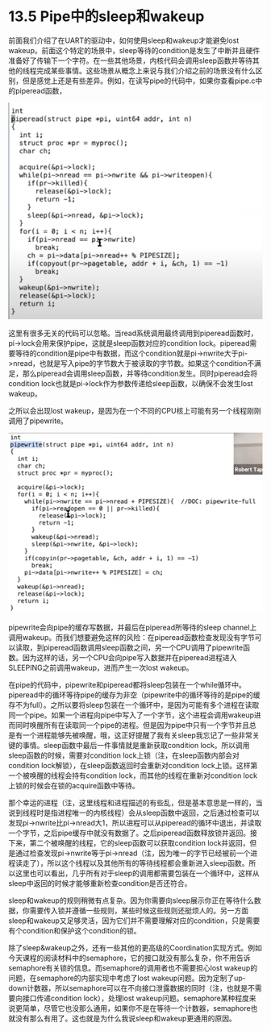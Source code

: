 # 13.5 Pipe中的sleep和wakeup

前面我们介绍了在UART的驱动中，如何使用sleep和wakeup才能避免lost wakeup。前面这个特定的场景中，sleep等待的condition是发生了中断并且硬件准备好了传输下一个字符。在一些其他场景，内核代码会调用sleep函数并等待其他的线程完成某些事情。这些场景从概念上来说与我们介绍之前的场景没有什么区别，但是感觉上还是有些差异。例如，在读写pipe的代码中，如果你查看pipe.c中的piperead函数，

![](<../gitbook/assets/image (529) (1).png>)

这里有很多无关的代码可以忽略。当read系统调用最终调用到piperead函数时，pi->lock会用来保护pipe，这就是sleep函数对应的condition lock。piperead需要等待的condition是pipe中有数据，而这个condition就是pi->nwrite大于pi->nread，也就是写入pipe的字节数大于被读取的字节数。如果这个condition不满足，那么piperead会调用sleep函数，并等待condition发生。同时piperead会将condition lock也就是pi->lock作为参数传递给sleep函数，以确保不会发生lost wakeup。

之所以会出现lost wakeup，是因为在一个不同的CPU核上可能有另一个线程刚刚调用了pipewrite。

![](<../gitbook/assets/image (490).png>)

pipewrite会向pipe的缓存写数据，并最后在piperead所等待的sleep channel上调用wakeup。而我们想要避免这样的风险：在piperead函数检查发现没有字节可以读取，到piperead函数调用sleep函数之间，另一个CPU调用了pipewrite函数。因为这样的话，另一个CPU会向pipe写入数据并在piperead进程进入SLEEPING之前调用wakeup，进而产生一次lost wakeup。

在pipe的代码中，pipewrite和piperead都将sleep包装在一个while循环中。piperead中的循环等待pipe的缓存为非空（pipewrite中的循环等待的是pipe的缓存不为full）。之所以要将sleep包装在一个循环中，是因为可能有多个进程在读取同一个pipe。如果一个进程向pipe中写入了一个字节，这个进程会调用wakeup进而同时唤醒所有在读取同一个pipe的进程。但是因为pipe中只有一个字节并且总是有一个进程能够先被唤醒，哦，这正好提醒了我有关sleep我忘记了一些非常关键的事情。sleep函数中最后一件事情就是重新获取condition lock。所以调用sleep函数的时候，需要对condition lock上锁（注，在sleep函数内部会对condition lock解锁），在sleep函数返回时会重新对condition lock上锁。这样第一个被唤醒的线程会持有condition lock，而其他的线程在重新对condition lock上锁的时候会在锁的acquire函数中等待。

那个幸运的进程（注，这里线程和进程描述的有些乱，但是基本意思是一样的，当说到线程时是指进程唯一的内核线程）会从sleep函数中返回，之后通过检查可以发现pi->nwrite比pi->nread大1，所以进程可以从piperead的循环中退出，并读取一个字节，之后pipe缓存中就没有数据了。之后piperead函数释放锁并返回。接下来，第二个被唤醒的线程，它的sleep函数可以获取condition lock并返回，但是通过检查发现pi->nwrite等于pi->nread（注，因为唯一的字节已经被前一个进程读走了），所以这个线程以及其他所有的等待线程都会重新进入sleep函数。所以这里也可以看出，几乎所有对于sleep的调用都需要包装在一个循环中，这样从sleep中返回的时候才能够重新检查condition是否还符合。

sleep和wakeup的规则稍微有点复杂。因为你需要向sleep展示你正在等待什么数据，你需要传入锁并遵循一些规则，某些时候这些规则还挺烦人的。另一方面sleep和wakeup又足够灵活，因为它们并不需要理解对应的condition，只是需要有个condition和保护这个condition的锁。

除了sleep\&wakeup之外，还有一些其他的更高级的Coordination实现方式。例如今天课程的阅读材料中的semaphore，它的接口就没有那么复杂，你不用告诉semaphore有关锁的信息。而semaphore的调用者也不需要担心lost wakeup的问题，在semaphore的内部实现中考虑了lost wakeup问题。因为定制了up-down计数器，所以semaphore可以在不向接口泄露数据的同时（注，也就是不需要向接口传递condition lock），处理lost wakeup问题。semaphore某种程度来说更简单，尽管它也没那么通用，如果你不是在等待一个计数器，semaphore也就没有那么有用了。这也就是为什么我说sleep和wakeup更通用的原因。
